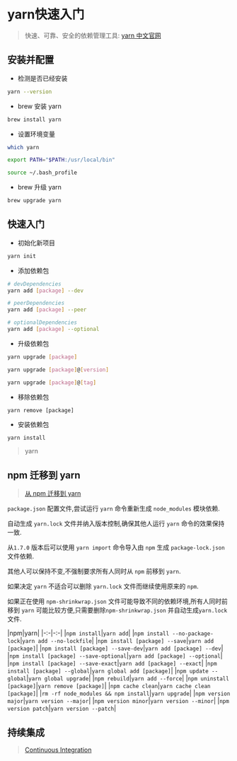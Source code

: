 # yarn快速入门

> 快速、可靠、安全的依赖管理工具: [yarn 中文官网](https://yarn.bootcss.com/)

## 安装并配置

- 检测是否已经安装

```bash
yarn --version
```
 
- brew 安装 yarn

```bash
brew install yarn
```

- 设置环境变量

```bash
which yarn

export PATH="$PATH:/usr/local/bin"

source ~/.bash_profile
```

- brew 升级 yarn

```bash
brew upgrade yarn
```

## 快速入门

- 初始化新项目

```bash
yarn init
```

- 添加依赖包

```bash
# devDependencies
yarn add [package] --dev

# peerDependencies
yarn add [package] --peer

# optionalDependencies
yarn add [package] --optional
```

- 升级依赖包

```bash
yarn upgrade [package]

yarn upgrade [package]@[version]

yarn upgrade [package]@[tag]
```

- 移除依赖包

```
yarn remove [package]
```

- 安装依赖包

```bash
yarn install
```

> yarn

## npm 迁移到 yarn

> [从 npm 迁移到 yarn](https://yarn.bootcss.com/docs/migrating-from-npm/)

`package.json` 配置文件,尝试运行 `yarn` 命令重新生成 `node_modules` 模块依赖.

自动生成 `yarn.lock` 文件并纳入版本控制,确保其他人运行 `yarn` 命令的效果保持一致.

从`1.7.0` 版本后可以使用 `yarn import` 命令导入由 `npm` 生成 `package-lock.json` 文件依赖.

其他人可以保持不变,不强制要求所有人同时从 `npm` 前移到 `yarn`.

如果决定 `yarn` 不适合可以删除 `yarn.lock` 文件而继续使用原来的 `npm`.

如果正在使用 `npm-shrinkwrap.json` 文件可能导致不同的依赖环境,所有人同时前移到 `yarn` 可能比较方便,只需要删除`npm-shrinkwrap.json` 并自动生成`yarn.lock`文件.

|npm|yarn|
|-:-|-:-|
|`npm install`|`yarn add`|
|`npm install --no-package-lock`|`yarn add --no-lockfile`|
|`npm install [package] --save`|`yarn add [package]`|
|`npm install [package] --save-dev`|`yarn add [package] --dev`|
|`npm install [package] --save-optional`|`yarn add [package] --optional`|
|`npm install [package] --save-exact`|`yarn add [package] --exact`|
|`npm install [package] --global`|`yarn global add [package]`|
|`npm update --global`|`yarn global upgrade`|
|`npm rebuild`|`yarn add --force`|
|`npm uninstall [package]`|`yarn remove [package]`|
|`npm cache clean`|`yarn cache clean [package]`|
|`rm -rf node_modules && npm install`|`yarn upgrade`|
|`npm version major`|`yarn version --major`|
|`npm version minor`|`yarn version --minor`|
|`npm version patch`|`yarn version --patch`|


## 持续集成

> [Continuous Integration](https://yarn.bootcss.com/docs/install-ci/)
